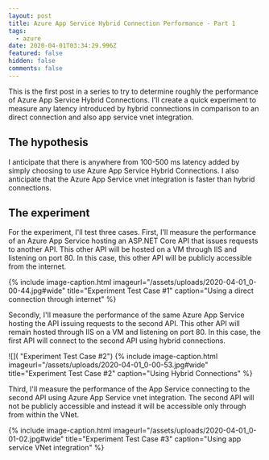 ```yaml
---
layout: post
title: Azure App Service Hybrid Connection Performance - Part 1
tags:
  - azure
date: 2020-04-01T03:34:29.996Z
featured: false
hidden: false
comments: false
---
```

This is the first post in a series to try to determine roughly the performance of Azure App Service Hybrid Connections. I'll create a quick experiment to measure any latency introduced by hybrid connections in comparison to an direct connection and also app service vnet integration.

<!--more-->

## The hypothesis

I anticipate that there is anywhere from 100-500 ms latency added by simply choosing to use Azure App Service Hybrid Connections. I also anticipate that the Azure App Service vnet integration is faster than hybrid connections.

## The experiment

For the experiment, I'll test three cases. First, I'll measure the performance of an Azure App Service hosting an ASP.NET Core API that issues requests to another API. This other API will be hosted on a VM through IIS and listening on port 80. In this case, this other API will be publicly accessible from the internet. 

{% include image-caption.html imageurl="/assets/uploads/2020-04-01_0-00-44.jpg#wide" title="Experiment Test Case #1" caption="Using a direct connection through internet" %}

Secondly, I'll measure the performance of the same Azure App Service hosting the API issuing requests to the second API. This other API will remain hosted through IIS on a VM and listening on port 80. In this case, the first API will connect to the second API using hybrid connections.

![]( "Experiment Test Case #2")
{% include image-caption.html imageurl="/assets/uploads/2020-04-01_0-00-53.jpg#wide" title="Experiment Test Case #2" caption="Using Hybrid Connections" %}

Third, I'll measure the performance of the App Service connecting to the second API using Azure App Service vnet integration. The second API will not be publicly accessible and instead it will be accessible only through from within the VNet.

{% include image-caption.html imageurl="/assets/uploads/2020-04-01_0-01-02.jpg#wide" title="Experiment Test Case #3" caption="Using app service VNet integration" %}